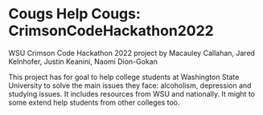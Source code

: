 # Cougs Help Cougs: CrimsonCodeHackathon2022

WSU Crimson Code Hackathon 2022 project by Macauley Callahan, Jared Kelnhofer, Justin Keanini, Naomi Dion-Gokan 

This project has for goal to help college students at Washington State University to solve the main issues they face: alcoholism, depression and studying issues. It includes resources from WSU and nationally. It might to some extend help students from other colleges too.
